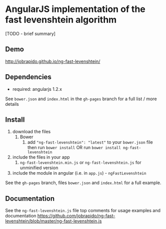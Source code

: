 # AngularJS implementation of the fast levenshtein algorithm

[TODO - brief summary]

## Demo
http://jobrapido.github.io/ng-fast-levenshtein/

## Dependencies
- required:
	angularjs 1.2.x

See `bower.json` and `index.html` in the `gh-pages` branch for a full list / more details

## Install
1. download the files
	1. Bower
		1. add `"ng-fast-levenshtein": "latest"` to your `bower.json` file then run `bower install` OR run `bower install ng-fast-levenshtein`
2. include the files in your app
	1. `ng-fast-levenshtein.min.js` or `ng-fast-levenshtein.js` for unminified version
3. include the module in angular (i.e. in `app.js`) - `ngFastLevenshtein`

See the `gh-pages` branch, files `bower.json` and `index.html` for a full example.


## Documentation
See the `ng-fast-levenshtein.js` file top comments for usage examples and documentation
https://github.com/jobrapido/ng-fast-levenshtein/blob/master/ng-fast-levenshtein.js
